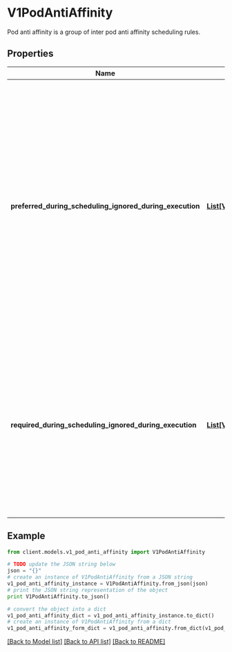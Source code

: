 # V1PodAntiAffinity

Pod anti affinity is a group of inter pod anti affinity scheduling rules.

## Properties
Name | Type | Description | Notes
------------ | ------------- | ------------- | -------------
**preferred_during_scheduling_ignored_during_execution** | [**List[V1WeightedPodAffinityTerm]**](V1WeightedPodAffinityTerm.md) | The scheduler will prefer to schedule pods to nodes that satisfy the anti-affinity expressions specified by this field, but it may choose a node that violates one or more of the expressions. The node that is most preferred is the one with the greatest sum of weights, i.e. for each node that meets all of the scheduling requirements (resource request, requiredDuringScheduling anti-affinity expressions, etc.), compute a sum by iterating through the elements of this field and adding \&quot;weight\&quot; to the sum if the node has pods which matches the corresponding podAffinityTerm; the node(s) with the highest sum are the most preferred. | [optional] 
**required_during_scheduling_ignored_during_execution** | [**List[V1PodAffinityTerm]**](V1PodAffinityTerm.md) | If the anti-affinity requirements specified by this field are not met at scheduling time, the pod will not be scheduled onto the node. If the anti-affinity requirements specified by this field cease to be met at some point during pod execution (e.g. due to a pod label update), the system may or may not try to eventually evict the pod from its node. When there are multiple elements, the lists of nodes corresponding to each podAffinityTerm are intersected, i.e. all terms must be satisfied. | [optional] 

## Example

```python
from client.models.v1_pod_anti_affinity import V1PodAntiAffinity

# TODO update the JSON string below
json = "{}"
# create an instance of V1PodAntiAffinity from a JSON string
v1_pod_anti_affinity_instance = V1PodAntiAffinity.from_json(json)
# print the JSON string representation of the object
print V1PodAntiAffinity.to_json()

# convert the object into a dict
v1_pod_anti_affinity_dict = v1_pod_anti_affinity_instance.to_dict()
# create an instance of V1PodAntiAffinity from a dict
v1_pod_anti_affinity_form_dict = v1_pod_anti_affinity.from_dict(v1_pod_anti_affinity_dict)
```
[[Back to Model list]](../README.md#documentation-for-models) [[Back to API list]](../README.md#documentation-for-api-endpoints) [[Back to README]](../README.md)


